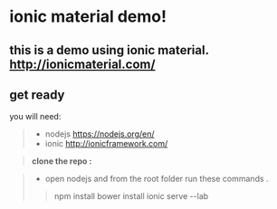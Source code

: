 ionic material demo!
===================


this is a demo using ionic material.
http://ionicmaterial.com/
----------


get ready
-------------

you will need:
>- nodejs https://nodejs.org/en/
>- ionic http://ionicframework.com/

> **clone the repo :**

> - open nodejs and from  the root folder run these commands .
> >npm install
> > bower install
> > ionic serve --lab